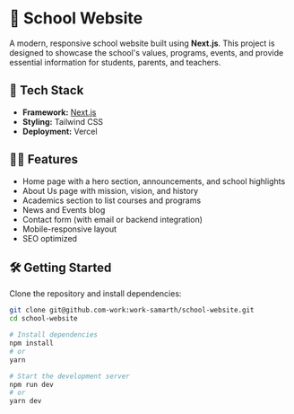 # 🏫 School Website

A modern, responsive school website built using **Next.js**. This project is designed to showcase the school's values, programs, events, and provide essential information for students, parents, and teachers.

## 🚀 Tech Stack

- **Framework:** [Next.js](https://nextjs.org/)
- **Styling:** Tailwind CSS
- **Deployment:** Vercel

## 🧑‍💻 Features

- Home page with a hero section, announcements, and school highlights
- About Us page with mission, vision, and history
- Academics section to list courses and programs
- News and Events blog
- Contact form (with email or backend integration)
- Mobile-responsive layout
- SEO optimized

## 🛠️ Getting Started

Clone the repository and install dependencies:

```bash
git clone git@github.com-work:work-samarth/school-website.git
cd school-website

# Install dependencies
npm install
# or
yarn

# Start the development server
npm run dev
# or
yarn dev